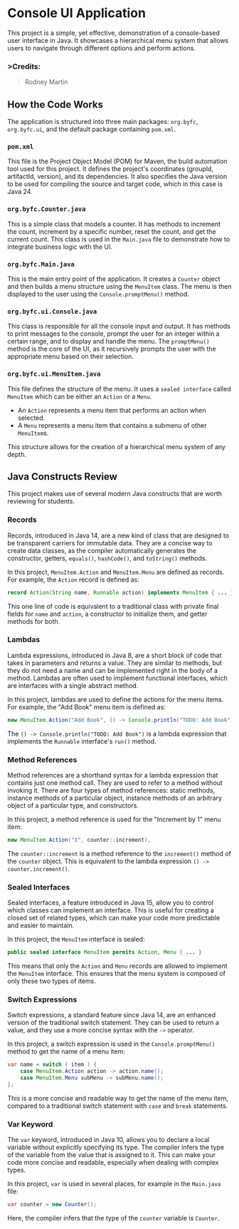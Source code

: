 # Console UI Application

This project is a simple, yet effective, demonstration of a console-based user interface in Java. It showcases a hierarchical menu system that allows users to navigate through different options and perform actions.

### >Credits:  
>Rodney Martin

## How the Code Works

The application is structured into three main packages: `org.byfc`, `org.byfc.ui`, and the default package containing `pom.xml`.

### `pom.xml`

This file is the Project Object Model (POM) for Maven, the build automation tool used for this project. It defines the project's coordinates (groupId, artifactId, version), and its dependencies. It also specifies the Java version to be used for compiling the source and target code, which in this case is Java 24.

### `org.byfc.Counter.java`

This is a simple class that models a counter. It has methods to increment the count, increment by a specific number, reset the count, and get the current count. This class is used in the `Main.java` file to demonstrate how to integrate business logic with the UI.

### `org.byfc.Main.java`

This is the main entry point of the application. It creates a `Counter` object and then builds a menu structure using the `MenuItem` class. The menu is then displayed to the user using the `Console.promptMenu()` method.

### `org.byfc.ui.Console.java`

This class is responsible for all the console input and output. It has methods to print messages to the console, prompt the user for an integer within a certain range, and to display and handle the menu. The `promptMenu()` method is the core of the UI, as it recursively prompts the user with the appropriate menu based on their selection.

### `org.byfc.ui.MenuItem.java`

This file defines the structure of the menu. It uses a `sealed interface` called `MenuItem` which can be either an `Action` or a `Menu`.

*   An `Action` represents a menu item that performs an action when selected.
*   A `Menu` represents a menu item that contains a submenu of other `MenuItem`s.

This structure allows for the creation of a hierarchical menu system of any depth.

## Java Constructs Review

This project makes use of several modern Java constructs that are worth reviewing for students.

### Records

Records, introduced in Java 14, are a new kind of class that are designed to be transparent carriers for immutable data. They are a concise way to create data classes, as the compiler automatically generates the constructor, getters, `equals()`, `hashCode()`, and `toString()` methods.

In this project, `MenuItem.Action` and `MenuItem.Menu` are defined as records. For example, the `Action` record is defined as:

```java
record Action(String name, Runnable action) implements MenuItem { ... }
```

This one line of code is equivalent to a traditional class with private final fields for `name` and `action`, a constructor to initialize them, and getter methods for both.

### Lambdas

Lambda expressions, introduced in Java 8, are a short block of code that takes in parameters and returns a value. They are similar to methods, but they do not need a name and can be implemented right in the body of a method. Lambdas are often used to implement functional interfaces, which are interfaces with a single abstract method.

In this project, lambdas are used to define the actions for the menu items. For example, the "Add Book" menu item is defined as:

```java
new MenuItem.Action("Add Book", () -> Console.println("TODO: Add Book")),
```

The `() -> Console.println("TODO: Add Book")` is a lambda expression that implements the `Runnable` interface's `run()` method.

### Method References

Method references are a shorthand syntax for a lambda expression that contains just one method call. They are used to refer to a method without invoking it. There are four types of method references: static methods, instance methods of a particular object, instance methods of an arbitrary object of a particular type, and constructors.

In this project, a method reference is used for the "Increment by 1" menu item:

```java
new MenuItem.Action("1", counter::increment),
```

The `counter::increment` is a method reference to the `increment()` method of the `counter` object. This is equivalent to the lambda expression `() -> counter.increment()`.

### Sealed Interfaces

Sealed interfaces, a feature introduced in Java 15, allow you to control which classes can implement an interface. This is useful for creating a closed set of related types, which can make your code more predictable and easier to maintain.

In this project, the `MenuItem` interface is sealed:

```java
public sealed interface MenuItem permits Action, Menu { ... }
```

This means that only the `Action` and `Menu` records are allowed to implement the `MenuItem` interface. This ensures that the menu system is composed of only these two types of items.

### Switch Expressions

Switch expressions, a standard feature since Java 14, are an enhanced version of the traditional switch statement. They can be used to return a value, and they use a more concise syntax with the `->` operator.

In this project, a switch expression is used in the `Console.promptMenu()` method to get the name of a menu item:

```java
var name = switch ( item ) {
    case MenuItem.Action action -> action.name();
    case MenuItem.Menu subMenu -> subMenu.name();
};
```

This is a more concise and readable way to get the name of the menu item, compared to a traditional switch statement with `case` and `break` statements.

### Var Keyword

The `var` keyword, introduced in Java 10, allows you to declare a local variable without explicitly specifying its type. The compiler infers the type of the variable from the value that is assigned to it. This can make your code more concise and readable, especially when dealing with complex types.

In this project, `var` is used in several places, for example in the `Main.java` file:

```java
var counter = new Counter();
```

Here, the compiler infers that the type of the `counter` variable is `Counter`.